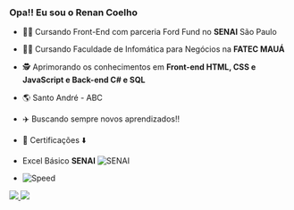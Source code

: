 ### Opa!! Eu sou o Renan Coelho

- :man_technologist: Cursando Front-End com parceria Ford Fund no **SENAI** São Paulo
- :man_student: Cursando Faculdade de Infomática para Negócios na **FATEC MAUÁ**
- :detective: Aprimorando os conhecimentos em **Front-end HTML, CSS e JavaScript e Back-end C# e SQL**
- :earth_americas: Santo André - ABC
- :airplane: Buscando sempre novos aprendizados!!
- :bookmark_tabs: Certificações :arrow_down:
- Excel Básico **SENAI** 
![SENAI](https://encrypted-tbn0.gstatic.com/images?q=tbn:ANd9GcTn5a7CKrr70S0YTuCMQZ0BugfAvbeL438pow&usqp=CAU)



- ![Speed](https://encrypted-tbn0.gstatic.com/images?q=tbn:ANd9GcRMIkWh-Q00Hl9PJndHUBoCZeD4-TWU0oolVQ&usqp=CAU)

<div>
   <a href="https://github.com/renan-menezess">
  <img heigth="180cm" src="https://github-readme-stats.vercel.app/api?username=renan-menezess&show_icons=true&theme=dark&include_all_commits=true&count_private=true"/>
  <img heigth="180cm" src="https://github-readme-stats.vercel.app/api/top-langs/?username=renan-menezess&layout=compact&langs_count=16&theme=dark"/>
</div>

